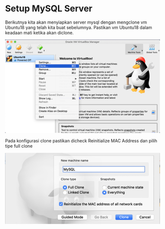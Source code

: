 # Setup MySQL Server

Berikutnya kita akan menyiapkan server mysql dengan mengclone vm Ubuntu18 yang telah kita buat sebelumnya. Pastikan vm Ubuntu18 dalam keadaan mati ketika akan diclone.

![Clone-VM](https://github.com/renosuprastiyo/Batista/blob/master/resources/2_1_clone_2.png)

Pada konfigurasi clone pastikan dicheck Reinitialize MAC Address dan pilih tipe full clone

![Config-Clone](https://github.com/renosuprastiyo/Batista/blob/master/resources/2_2_config_clone.png)


